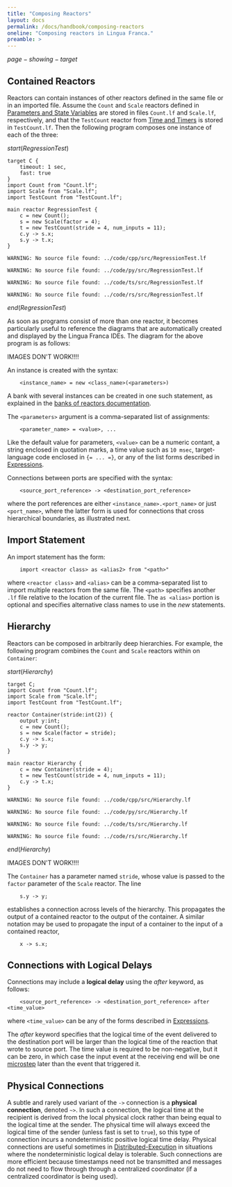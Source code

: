 ```yaml
---
title: "Composing Reactors"
layout: docs
permalink: /docs/handbook/composing-reactors
oneline: "Composing reactors in Lingua Franca."
preamble: >
---
```


$page-showing-target$

## Contained Reactors

Reactors can contain instances of other reactors defined in the same file or in an imported file. Assume the `Count` and `Scale` reactors defined in [Parameters and State Variables](/docs/handbook/parameters-and-state-variables) are stored in files `Count.lf` and `Scale.lf`, respectively,
and that the `TestCount` reactor from [Time and Timers](/docs/handbook/time-and-timers) is stored in `TestCount.lf`. Then the following program composes one instance of each of the three:

$start(RegressionTest)$

```lf-c
target C {
    timeout: 1 sec,
    fast: true
}
import Count from "Count.lf";
import Scale from "Scale.lf";
import TestCount from "TestCount.lf";

main reactor RegressionTest {
    c = new Count();
    s = new Scale(factor = 4);
    t = new TestCount(stride = 4, num_inputs = 11);
    c.y -> s.x;
    s.y -> t.x;
}
```

```lf-cpp
WARNING: No source file found: ../code/cpp/src/RegressionTest.lf
```

```lf-py
WARNING: No source file found: ../code/py/src/RegressionTest.lf
```

```lf-ts
WARNING: No source file found: ../code/ts/src/RegressionTest.lf
```

```lf-rs
WARNING: No source file found: ../code/rs/src/RegressionTest.lf
```

$end(RegressionTest)$

As soon as programs consist of more than one reactor, it becomes particularly useful to reference the diagrams that are automatically created and displayed by the Lingua Franca IDEs. The diagram for the above program is as follows:

<span class="warning"> IMAGES DON'T WORK!!!!</span>

<!-- ![Lingua Franca diagram](/diagrams/RegressionTest.svg)  -->

An instance is created with the syntax:

```lf
    <instance_name> = new <class_name>(<parameters>)
```

A bank with several instances can be created in one such statement, as explained in the [banks of reactors documentation](/docs/handbook/multiports-banks#banks-of-reactors).

The `<parameters>` argument is a comma-separated list of assignments:

```lf
    <parameter_name> = <value>, ...
```

Like the default value for parameters, `<value>` can be a numeric contant, a string enclosed in quotation marks, a time value such as `10 msec`, target-language code enclosed in `{= ... =}`, or any of the list forms described in [Expressions](/docs/handbook/expressions).

Connections between ports are specified with the syntax:

```lf
    <source_port_reference> -> <destination_port_reference>
```

where the port references are either `<instance_name>.<port_name>` or just `<port_name>`, where the latter form is used for connections that cross hierarchical boundaries, as illustrated next.

## Import Statement

An import statement has the form:

```lf
    import <reactor class> as <alias2> from "<path>"
```

where `<reactor class>` and `<alias>` can be a comma-separated list to import multiple reactors from the same file. The `<path>` specifies another `.lf` file relative to the location of the current file. The `as <alias>` portion is optional and specifies alternative class names to use in the $new$ statements.

## Hierarchy

Reactors can be composed in arbitrarily deep hierarchies. For example, the following program combines the `Count` and `Scale` reactors within on `Container`:

$start(Hierarchy)$

```lf-c
target C;
import Count from "Count.lf";
import Scale from "Scale.lf";
import TestCount from "TestCount.lf";

reactor Container(stride:int(2)) {
    output y:int;
    c = new Count();
    s = new Scale(factor = stride);
    c.y -> s.x;
    s.y -> y;
}

main reactor Hierarchy {
    c = new Container(stride = 4);
    t = new TestCount(stride = 4, num_inputs = 11);
    c.y -> t.x;
}
```

```lf-cpp
WARNING: No source file found: ../code/cpp/src/Hierarchy.lf
```

```lf-py
WARNING: No source file found: ../code/py/src/Hierarchy.lf
```

```lf-ts
WARNING: No source file found: ../code/ts/src/Hierarchy.lf
```

```lf-rs
WARNING: No source file found: ../code/rs/src/Hierarchy.lf
```

$end(Hierarchy)$

<span class="warning"> IMAGES DON'T WORK!!!!</span>

<!-- ![Lingua Franca diagram](/diagrams/Hierarchy.svg)  -->

The `Container` has a parameter named `stride`, whose value is passed to the `factor` parameter of the `Scale` reactor. The line

```lf
    s.y -> y;
```

establishes a connection across levels of the hierarchy. This propagates the output of a contained reactor to the output of the container. A similar notation may be used to propagate the input of a container to the input of a contained reactor,

```lf
    x -> s.x;
```

## Connections with Logical Delays

Connections may include a **logical delay** using the $after$ keyword, as follows:

```lf
    <source_port_reference> -> <destination_port_reference> after <time_value>
```

where `<time_value>` can be any of the forms described in [Expressions](/docs/handbook/expressions).

The $after$ keyword specifies that the logical time of the event delivered to the destination port will be larger than the logical time of the reaction that wrote to source port. The time value is required to be non-negative, but it can be zero, in which case the input event at the receiving end will be one [microstep](/docs/handbook/actions#superdense-time) later than the event that triggered it.

## Physical Connections

A subtle and rarely used variant of the `->` connection is a **physical connection**, denoted `~>`. In such a connection, the logical time at the recipient is derived from the local physical clock rather than being equal to the logical time at the sender. The physical time will always exceed the logical time of the sender (unless fast is set to `true`), so this type of connection incurs a nondeterministic positive logical time delay. Physical connections are useful sometimes in [Distributed-Execution](/docs/handbook/distributed-execution) in situations where the nondeterministic logical delay is tolerable. Such connections are more efficient because timestamps need not be transmitted and messages do not need to flow through through a centralized coordinator (if a centralized coordinator is being used).
